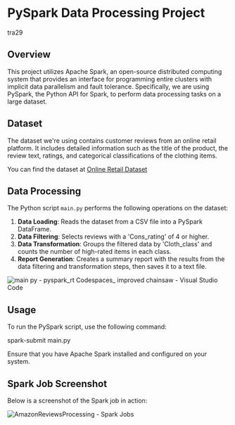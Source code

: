 # PySpark Data Processing Project
tra29

## Overview
This project utilizes Apache Spark, an open-source distributed computing system that provides an interface for programming entire clusters with implicit data parallelism and fault tolerance. Specifically, we are using PySpark, the Python API for Spark, to perform data processing tasks on a large dataset.

## Dataset
The dataset we're using contains customer reviews from an online retail platform. It includes detailed information such as the title of the product, the review text, ratings, and categorical classifications of the clothing items.

You can find the dataset at [Online Retail Dataset](https://www.kaggle.com/datasets/uzair01/amazon-books/)

## Data Processing
The Python script `main.py` performs the following operations on the dataset:

1. **Data Loading**: Reads the dataset from a CSV file into a PySpark DataFrame.
2. **Data Filtering**: Selects reviews with a 'Cons_rating' of 4 or higher.
3. **Data Transformation**: Groups the filtered data by 'Cloth_class' and counts the number of high-rated items in each class.
4. **Report Generation**: Creates a summary report with the results from the data filtering and transformation steps, then saves it to a text file.

![main py - pyspark_rt  Codespaces_ improved chainsaw  - Visual Studio Code](https://github.com/nogibjj/pyspark_rt/assets/143838819/2374a00d-08ee-4ccc-84e0-5fdca91ffb95)

## Usage
To run the PySpark script, use the following command:

spark-submit main.py

Ensure that you have Apache Spark installed and configured on your system.

## Spark Job Screenshot
Below is a screenshot of the Spark job in action:

![AmazonReviewsProcessing - Spark Jobs](https://github.com/nogibjj/pyspark_rt/assets/143838819/aeba50b4-2ad9-4b10-bebf-80f9e7db1be1)
